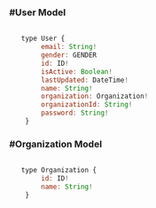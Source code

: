 
### **#User Model**
```js

   type User {
        email: String!
        gender: GENDER
        id: ID!
        isActive: Boolean!
        lastUpdated: DateTime!
        name: String!
        organization: Organization!
        organizationId: String!
        password: String!
    }


```
### **#Organization Model**

```js

   type Organization {
        id: ID!
        name: String!
    }


```

